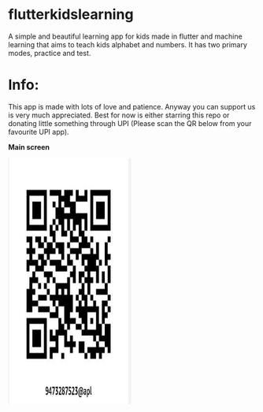 # flutterkidslearning

A simple and beautiful learning app for kids made in flutter and machine learning that aims to teach kids alphabet and numbers. It has two primary modes, practice and test.
# Info:

This app is made with lots of love and patience. Anyway you can support us is very much appreciated. Best for now is either starring this repo or donating little something through UPI (Please scan the QR below from your favourite UPI app).

<b>Main screen </b>

<img src="https://github.com/meshubhama01/flutterkidslearning/blob/master/QR.jpeg" width="250" height="500">
